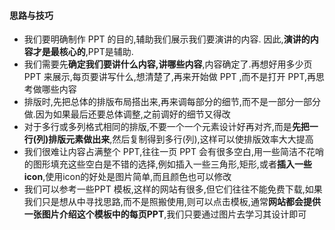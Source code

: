 #### 思路与技巧
* 我们要明确制作 PPT 的目的,辅助我们展示我们要演讲的内容. 因此,**演讲的内容才是最核心的**,PPT是辅助.
* 我们需要先**确定我们要讲什么内容,讲哪些内容**,内容确定了.再想好用多少页 PPT 来展示,每页要讲写什么,想清楚了,再来开始做 PPT ,而不是打开 PPT,再思考做哪些内容
* 排版时,先把总体的排版布局搭出来,再来调每部分的细节,而不是一部分一部分做.因为如果最后还要总体调整,之前调好的细节又得改
* 对于多行或多列格式相同的排版,不要一个一个元素设计好再对齐,而是**先把一行(列)排版元素做出来**,然后复制得到多行(列),这样可以使排版效率大大提高
* 我们很难让内容占满整个 PPT,往往一页 PPT 会有很多空白,用一些简洁不花哨的图形填充这些空白是不错的选择,例如插入一些三角形,矩形,或者**插入一些icon**,使用icon的好处是图片简单,而且颜色也可以修改
* 我们可以参考一些PPT 模板,这样的网站有很多,但它们往往不能免费下载,如果我们只是想从中寻找思路,而不是照搬使用,则可以点击模板,通常**网站都会提供一张图片介绍这个模板中的每页PPT**,我们只要通过图片去学习其设计即可
